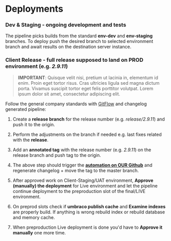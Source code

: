 # Deployments

### **Dev & Staging** - ongoing development and tests

The pipeline picks builds from the standard **env-dev** and **env-staging** branches. To deploy push the desired branch to selected environment branch and await results on the destination server instance.


### **Client Release** - full release supposed to land on PROD environment (e.g. _2.9.11_)

>**IMPORTANT**: Quisque velit nisi, pretium ut lacinia in, elementum id enim. Proin eget tortor risus. Cras ultricies ligula sed magna dictum porta. Vivamus suscipit tortor eget felis porttitor volutpat. Lorem ipsum dolor sit amet, consectetur adipiscing elit.

Follow the general company standards with [GitFlow](../.github/workflows/main.yml) and changelog generated pipeline:

1. Create a **release branch** for the release number (e.g. _release/2.9.11_) and push it to the origin.

2. Perform the adjustments on the branch if needed e.g. last fixes related with the **release**.

3. Add an **annotated tag** with the release number (e.g. _2.9.11_) on the release branch and push tag to the origin.
4. The above step should trigger the [**automation on OUR Github**](https://github.com/thecogworks/cog-project-boilerplate/actions) and regenerate changelog + move the tag to the master branch.

5. After approved work on Client-Staging/UAT environment, **Approve (manually) the deployment** for Live environment and let the pipeline continue deployment to the preproduction slot of the final/LIVE environment.

6. On preprod slots check if **umbraco publish cache** and **Examine indexes** are properly build. If anything is wrong rebuild index or rebuild database and memory cache.

7. When preproduction Live deployment is done you'd have to **Approve it manually** one more time.
